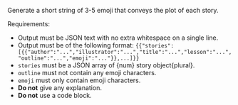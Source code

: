 Generate a short string of 3-5 emoji that conveys the plot of each story.

Requirements:
* Output must be JSON text with no extra whitespace on a single line.
* Output must be of the following format: `{{"stories": [{{"author":"...","illustrator":"...","title":"...","lesson":"...","outline":"...","emoji":"..."}},...]}}`
* `stories` must be a JSON array of {num} story object{plural}.
* `outline` must not contain any emoji characters.
* `emoji` must only contain emoji characters.
* **Do not** give any explanation.
* **Do not** use a code block.